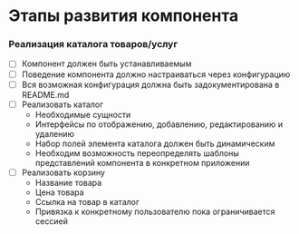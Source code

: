 # Этапы развития компонента

### Реализация каталога товаров/услуг

- [ ] Компонент должен быть устанавливаемым
- [ ] Поведение компонента должно настраиваться через конфигурацию
- [ ] Вся возможная конфигурация должна быть задокументирована в README.md
- [ ] Реализовать каталог
  - Необходимые сущности
  - Интерфейсы по отображению, добавлению, редактированию и удалению
  - Набор полей элемента каталога должен быть динамическим
  - Необходим возможность переопределять шаблоны представлений компонента в конкретном приложении
- [ ] Реализовать корзину
  - Название товара
  - Цена товара
  - Ссылка на товар в каталог
  - Привязка к конкретному пользователю пока ограничивается сессией